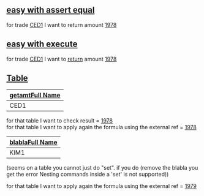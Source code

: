 

## [easy with assert equal](- "asserequals")
for trade [CED1](- "#extref1") I want to return amount [1978](- "?=getTradeAmount(#extref1)")

## [easy with execute](- "execute")
for trade [CED1](- "#extref2") I want to [return](- "#result=getTradeAmount(#extref2)") amount [1978](- "?=#result")



## [Table](- "table")


| [getamt][][Full Name][extref] |
|----------------------------|
|CED1|

[getamt]: - "#result = getTradeAmount(#extref3)"
[extref]: - "#extref3"
[amt]: - "?=#result"


for that table I want to check result = [1978](- "?=#result")  
for that table I want to apply again the formula using the external ref =  [1978](- "?=getTradeAmount(#extref3)")



| [blabla][][Full Name][extref4] |
|-------------------------------|
|KIM1|

[blabla]: - "#result5 = getTradeAmount(#extref4)"
[extref4]: - "#extref4"

(seems on a table you cannot just do "set". if you do (remove the blabla you get the error Nesting commands inside a 'set' is not supported))

for that table I want to apply again the formula using the external ref =  [1979](- "?=getTradeAmount(#extref4)")
